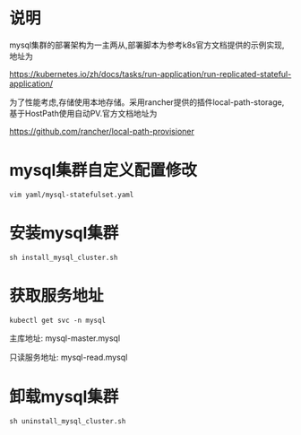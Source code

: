 # 说明
mysql集群的部署架构为一主两从,部署脚本为参考k8s官方文档提供的示例实现,地址为

https://kubernetes.io/zh/docs/tasks/run-application/run-replicated-stateful-application/

为了性能考虑,存储使用本地存储。采用rancher提供的插件local-path-storage,基于HostPath使用自动PV.官方文档地址为

https://github.com/rancher/local-path-provisioner
# mysql集群自定义配置修改
`vim yaml/mysql-statefulset.yaml`
# 安装mysql集群
`sh install_mysql_cluster.sh`
# 获取服务地址
`kubectl get svc -n mysql`

主库地址: mysql-master.mysql

只读服务地址: mysql-read.mysql
# 卸载mysql集群
`sh uninstall_mysql_cluster.sh`
